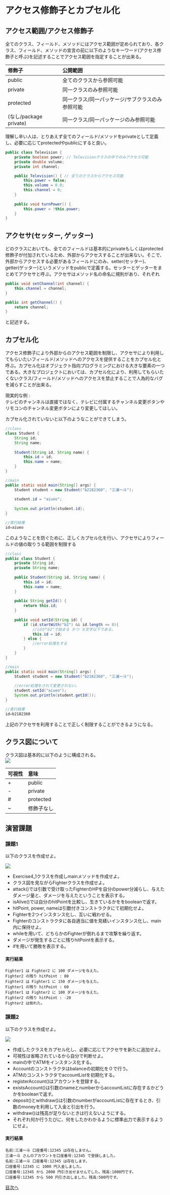 # アクセス修飾子とカプセル化

## アクセス範囲/アクセス修飾子

全てのクラス、フィールド、メソッドにはアクセス範囲が定められており、各クラス、フィールド、メソッドの宣言の前に以下のようなキーワード(アクセス修飾子と呼ぶ)を記述することでアクセス範囲を指定することが出来る。  

|修飾子|公開範囲|
|:-|:-|
|public|全てのクラスから参照可能|
|private|同一クラスのみ参照可能|
|protected|同一クラス/同一パッケージ/サブクラスのみ参照可能|
|(なし/package private)|同一クラス/同一パッケージのみ参照可能|

理解し辛い人は、とりあえず全てのフィールド/メソッドをprivateとして定義し、必要に応じてprotectedやpublicにすると良い。  

```java
public class Television {
	private boolean power; // Televisionクラスの中でのみアクセス可能
	private double volume;
	private int channel;

	public Television() { // 全てのクラスからアクセス可能
		this.power = false;
		this.volume = 0.0;
		this.channel = 0;
	}	
	
	public void turnPower() {
		this.power = !this.power;
	}
}
```


## アクセサ(セッター, ゲッター)

どのクラスにおいても、全てのフィールドは基本的にprivateもしくはprotected修飾子が付加されているため、外部からアクセスすることが出来ない。そこで、外部からアクセスする必要があるフィールドにのみ、setter(セッター)、getter(ゲッター)というメソッドをpublicで定義する。セッターとゲッターをまとめてアクセサと呼ぶ。アクセサはメソッド名の命名に規則があり、それぞれ  

```java
public void setChannel(int channel) {
	this.channel = channel;
}

public int getChannel() {
	return channel;
}
```

と記述する。  


## カプセル化

アクセス修飾子により外部からのアクセス範囲を制限し、アクセサにより利用してもらいたいフィールド/メソッドへのアクセスを提供することをカプセル化と呼ぶ。カプセル化はオブジェクト指向プログラミングにおける大きな要素の一つである。大きなプロジェクトにおいては、カプセル化により、利用してもらいたくないクラス/フィールド/メソッドへのアクセスを禁止することで人為的なバグを減らすことが出来る。  

現実的な例 :  
テレビのチャンネルは直接ではなく、テレビに付属するチャンネル変更ボタンやリモコンのチャンネル変更ボタンにより変更してほしい。  

カプセル化されていないと以下のようなことができてしまう。

```java
//class
class Student {
	String id;
	String name;
	
	Student(String id, String name) {
		this.id = id;
		this.name = name;
	}
}

//main
public static void main(String[] args) {
	Student student = new Student("b2182360", "三浦一斗");
		
	student.id = "aiueo";
	
	System.out.println(student.id);
}

//実行結果
id=aiueo
```

このようなことを防ぐために、正しくカプセル化を行い、アクセサによりフィールドの値の取りうる範囲を制限する

```java
//class
public class Student {
	private String id;
	private String name;
	
	public Student(String id, String name) {
		this.id = id;
		this.name = name;
	}
	
	public String getId() {
		return this.id;
	}
	
	public void setId(String id) {
		if (id.startWith("b2") && id.length <= 8){
			//idが"b2"で始まる かつ ８文字以下である。
			this.id = id;
		} else {
			//error処理をする
		}
	}
}

//main
public static void main(String[] args) {
	Student student = new Student("b2182360", "三浦一斗");
		
	//error処理をされて変更されない。
	student.setId("aiueo");
	System.out.println(student.getId());
}

//実行結果
id=b2182360
```

上記のアクセサを利用することで正しく制限することができるようになる。

## クラス図について

クラス図は基本的に以下のように構成される。  
![](http://www.plantuml.com/plantuml/png/SoWkIImgAStDuIhEpimhI2nAp5L8paaiBdOiAIdAJ2ejIVLCpiyBpgnALJ3WuWBBA3nkMl-uUUNZffrF9_HMSt4fFErV_sBPj6SDonM00ayxUnMi59xEwqQHU3QvzydUEK1f1OsdUwO-cxhXSUCwk6Au252N9anpBPT3QbuAq640)

|可視性|意味|
|:--|:--|
|+|public|
|-|private|
|#|protected|
|~|修飾子なし|

## 演習課題

### 課題1

以下のクラスを作成せよ。  

![](http://www.plantuml.com/plantuml/png/JOx1JiOW48JlF0L7Y9fuvjHUZ5wCIPzWssxQJM5fO5kZndUN-fC_723Bp7p3TbaWoH6yoXln3Wc2dZpat8ia6W_1jodoGD-edzM_eLzeMGNJZz9FAyb791PNJddkyHDJdHa2ka4IyQAKVgYGQOb7NO5hRFAsv444fiqWO_Xo5RRkZ3GNatBlwKHZtHYZH-2YBIYljTlSWxaHsv_jTTsWTmXNKTtqLtN8yn7y7m00)
* Exercise4_1クラスを作成しmainメソッドを作成せよ。
* クラス図を見ながらFighterクラスを作成せよ。
* attack()では引数で受け取ったFighterのHPを自分のpower分減らし、与えたダメージ量と、ダメージを与えたということを表示する。
* isAlive()では自分のhitPointを比較し、生きているかををbooleanで返す。
* hitPoint, power, nameは引数付きコンストラクタにて初期化せよ。
* Fighterを2つインスタンス化し、互いに戦わせる。
* Fighterのコンストラクタに各自適当に値を見繕いインスタンス化し、main内に保持せよ。
* whileを用いて、どちらかのFighterが倒れるまで攻撃を繰り返す。
* ダメージが発生するごとに残りhitPointを表示する。
* ifを用いて勝敗を表示する。

#### 実行結果

```
Fighter1 は Fighter2 に 100 ダメージを与えた。
Fighter2 の残り hitPoint : 80
Fighter2 は Fighter1 に 150 ダメージを与えた。
Fighter1 の残り hitPoint : 60
Fighter1 は Fighter2 に 100 ダメージを与えた。
Fighter2 の残り hitPoint : -20
Fighter2 は倒れた。
```

### 課題2

以下のクラスを作成せよ。 

![](http://www.plantuml.com/plantuml/png/ZP11ImCn48Nlyok6FRNYbYgU5f7kmOEWfteJaTdii1tS92MPjTNI_sxMHbelqaC6ClDUvdjPHAMWW-qXlejRKo2BfgSOQzKWpQ3yOBnRoXVZ77u6M3y_xG3963yuVPIerLXkwqFZ3aR1P0eOk4jz3damSMIvMceGrrsY6sp38L-drOUN5f2toH3FqJVUzqmEiEMrZvB4UPxbrZl-h7f_V7iZkce3RVvJZXNsa7DcZfJrX0J-aW0sr9CpVF3Y6Up71VTR3aOYtxnTfoMxgAHYzcX9t8H25xFZvJLdICOJ2vP1kfMMutT3EbXS5UZB4elvR7PH_AB0WbqxsFuR)

* 作成したクラスをカプセル化し、必要に応じてアクセサを新たに追加せよ。
* 可視性は省略されているから自分で判断せよ。 
* mainの中でATMをインスタンス化する。
* Accountのコンストラクタはbalanceの初期化を０で行う。
* ATMのコンストラクタでaccountListを初期化する。
* registerAccount()はアカウントを登録する。
* existsAccount()は引数のnameとnumberからaccountListに存在するかどうかをbooleanで返す。
* deposit()とwithdraw()は引数のnumberがaccountListに存在するとき、引数のmoneyを利用して入金と引出を行う。
* withdraw()は残高が足りないときは行えないようにする。
* それぞれ何か行うたびに、何をしたかわかるように標準出力で表示するようにせよ。

#### 実行結果

```
名前:三浦一斗 口座番号:12345 は存在しません。
三浦一斗 さんのアカウントを口座番号:12345 で登録しました。
名前:三浦一斗 口座番号:12345 は存在します。
口座番号:12345 に 1000 円入金しました。
口座番号:12345 から 2000 円引き出せませんでした。残高:1000円です。
口座番号:12345 から 500 円引き出しました。残高:500円です。
```

[目次へ](../README.md)
